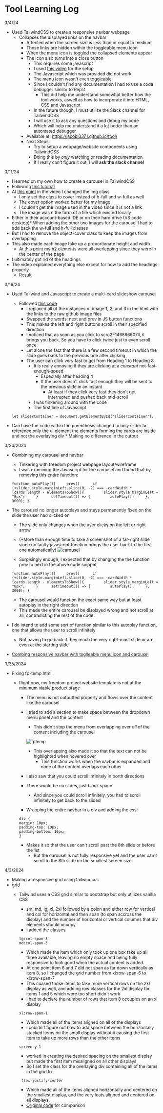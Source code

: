 # Tool Learning Log

3/4/24

* Used TailwindCSS to create a responsive navbar webpage
    * Collapses the displayed links on the navbar
        * Affected when the screen size is less than or equal to medium
        * Those links are hidden within the toggleable menu icon
        * When the menu icon is toggled the collapsed elements appear
        * The icon also turns into a close button
            * This requires some javascript
            * I used [this video](https://www.youtube.com/watch?v=X6CsbhSVUEc) for the setup
            * The Javascript which was provided did not work
            * The menu icon wasn't even toggleable
            * Since I couldn't find any documentation I had to use a code debugger similar to Replit
                * This did help me understand somewhat better how the tool works, aswell as how to incorporate it into   HTML, CSS and Javascript
            * In the future though, I must utilize the Slack channel for TailwindCSS
            * I will use it to ask any questions and debug my code
            * Which will help me understand it a lot better than an automated debugger
        * Available at: https://jacobl3371.github.io/tool/
        * Next Steps:
            * Try to setup a webpage/website components using TailwindCSS
            * Doing this by *only* watching or reading documentation
            *  If I really can't figure it out, I will **ask the slack channel**


3/11/24

* I learned on my own how to create a carousel in TailwindCSS
* Following [this tutorial](https://www.youtube.com/watch?v=QXUM_AycJEc)
* At [this point](https://youtu.be/QXUM_AycJEc?si=eUoUFKJAeCWoR2an&t=408) in the video I changed the img class
    * I only set the class to cover instead of h-full and w-full as well
    * The cover option worked better for my image
    * I couldn't get the image used in the video since it is not a link
    * The image was n the form of a file which existed locally
* Either in their account-based IDE or on their hard drive (VS code desktop)* When adding the other two images for the carousel I had to add back the w-full and h-full classes
* But I had to remove the object-cover class to keep the images from overlapping
* This also made each image take up a proportionate height and width
    * At this point my h2 elements were all overlapping since they were in the center of the page
* I ultimately got rid of the headings
* The video explained everything else except for how to add the headings properly
    * [Result](carousel.html)


3/16/24

* Used Tailwind and Javascript to create a multi-card slideshow carousel
    * Followed [this code](https://github.com/JAFSCodeSchool/multi-card-carousel-using-tailwind-and-javascript/tree/master)
        * I replaced all of the instances of image 1, 2, and 3 in the html with the links to the raw github image files
        * Swapped the words: next and prev in JS button functions
        * This makes the left and right buttons scroll in their specified direction
        * I noticed that as soon as you click to scro2F146866607ll, it brings you back. So you have to click twice just to even scroll once
        * Let alone the fact that there is a few second timeout in which the slide goes back to the previous one after clicking
        * The user can click very fast to get from Heading 1 to Heading 8
            * It is really annoying if they are clicking at a *constant* not-fast-enough-speed
                * Especially after heading 4
                * If the user doesn't click fast enough they will be sent to the previous slide in an instant
                    * At least if they click very fast they don't get interrupted and pushed back mid-scroll
            * I was tinkering around with the code
            * The first line of Javascript

    ```
    let sliderContainer = document.getElementById('sliderContainer');
    ```

* Can have the code within the parenthesis changed to only slider to reference only the ul element the elements forming the cards are inside and not the overlaying div
            * Making no difference in the output


3/24/2024
* Combining my carousel and navbar
    * Tinkering with freedom project webpage layout/wireframe
    * I was examining the Javascript for the carousel and found that by removing this entire function:

    ```
    function autoPlay(){     prev()      if (+slider.style.marginLeft.slice(0, -2) === -cardWidth * (cards.length - elementsToShow)){         slider.style.marginLeft = "0px";     }      setTimeout(() => {         autoPlay();     }, 3000); }
    ```

* The carousel no longer autoplays and stays permanently fixed on the slide the user had clicked on
    * The slide only changes when the user clicks on the left or right arrow
  * (*More than enough time to take a screenshot of a far-right slide since no faulty javascript function brings the user back to the first one automatically)
![carousel](https://github.com/jacobl3371/sep10-freedom-project/assets/146866607/d93cb809-216d-414a-82f9-3b85a2e5537d)

   * Surpisingly enough, I expected that by changing the the function prev to next in the above code snippet,

    ```
    function autoPlay(){     prev()      if (+slider.style.marginLeft.slice(0, -2) === -cardWidth * (cards.length - elementsToShow)){         slider.style.marginLeft = "0px";     }      setTimeout(() => {         autoPlay();     }, 3000); }
    ```

   * The carousel would function the exact same way but at least autoplay in the right direction
    * This made the entire carousel be displayed wrong and not scroll at all, contradicting the rest of the code.
* I do intend to add some sort of function similar to this autoplay function, one that allows the user to scroll infinitely
    * Not having to go back if they reach the very right-most slide or are even at the starting slide
* [Combing responsive navbar with toglleable menu icon and carousel](fp-temp.html)


3/25/2024
* Fixing fp-temp.html
    * Right now, my freedom project website template is not at the minimum viable product stage
        * The menu is not outputted properly and flows over the content like the carousel
        * I tried to add a section to make space between the dropdown menu panel and the content
            * This didn't stop the menu from overlapping over *all* of the content including the carousel

             ![fptemp](https://github.com/jacobl3371/sep10-freedom-project/assets/146866607/0ccc0b19-62a2-499d-8c6d-372c4097e6a7)

            * This overlapping also made it so that the text can not be highlighted when hovered over
                * This function works when the navbar is expanded and none of the content overlaps each other
        * I also saw that you could scroll infinitely in borth directions
        * There would be no slides, just blank space
            * And since you could scroll infinitely, you had to scroll infinitely to get back to the slides!
        * Wrapping the entire navbar in a div and adding the css:

        ```
        div {
        margin: 10px;
        padding-top: 10px;
        padding-bottom: 10px;
        }
        ```

        * Makes it so that the user can't scroll past the 8th slide or before the 1st
            * But the carousel is not fully responsive yet and the user can't scroll to the 8th slide on the smallest screen size.

4/3/2024
* Making a responsive grid using tailwindcss
* [grid](tailwind-grid.html)
    * Tailwind uses a CSS grid similar to bootstrap but only utilizes vanilla CSS
        * sm, md, lg, xl, 2xl followed by a colon and either row for vertical and col for horizontal and then span (to span accross the display) and the number of horizontal or vertical columns that div elements should occupy
        * I added the classes

        ```
        lg:col-span-3
        md:col-span-3
        ```

        * Which made the item which only took up one box take up all three available, leaving no empty space and being fully responsive to look good when the actual content is added.
        * At one point item 6 and 7 did not span as far down vertically as item 8, so I changed the grid number from xl:row-span-6 to xl:row-span-7
        * This cuased those items to take more vertical rows on the 2xl display as well, and adding row classes for the 2xl display for items 1 and 5 which were too short didn't work
        * I had to declare the number of rows that item 8 occupies on an xl display

        ```
        xl:row-span-1
        ```

        * Which made all of the items aligned on all of the displays
        * I couldn't figure out how to add space between the horizontally stacked items on the small display without it causing the first item to take up more rows than the other items

        ```
        screen-y-1
        ```

        * worked in creating the desired spacing on the smallest display but made the first item misaligned on all other displays
        * So I set the class for the overlaying div containing all of the items in the grid to

        ```
         flex justify-center
        ```

        * Which made all of the items aligned horizontally and centered on the smallest display, and the very leats aligned and centered on all displays.
        * [Original code](https://github.com/Crackiii/custom-tags-input/blob/master/responsive-grid/grid.html) for comparison

